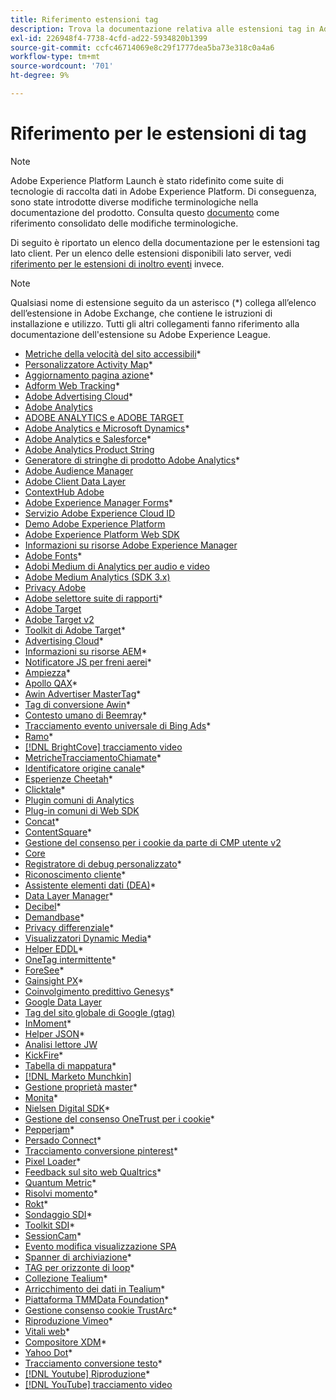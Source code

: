 ```yaml
---
title: Riferimento estensioni tag
description: Trova la documentazione relativa alle estensioni tag in Adobe Experience Platform.
exl-id: 226948f4-7738-4cfd-ad22-5934820b1399
source-git-commit: ccfc46714069e8c29f1777dea5ba73e318c0a4a6
workflow-type: tm+mt
source-wordcount: '701'
ht-degree: 9%

---
```


# Riferimento per le estensioni di tag

>[!NOTE]
>
>Adobe Experience Platform Launch è stato ridefinito come suite di tecnologie di raccolta dati in Adobe Experience Platform. Di conseguenza, sono state introdotte diverse modifiche terminologiche nella documentazione del prodotto. Consulta questo [documento](../../term-updates.md) come riferimento consolidato delle modifiche terminologiche.

Di seguito è riportato un elenco della documentazione per le estensioni tag lato client. Per un elenco delle estensioni disponibili lato server, vedi [riferimento per le estensioni di inoltro eventi](../server/overview.md) invece.

>[!NOTE]
>
>Qualsiasi nome di estensione seguito da un asterisco (*) collega all’elenco dell’estensione in Adobe Exchange, che contiene le istruzioni di installazione e utilizzo. Tutti gli altri collegamenti fanno riferimento alla documentazione dell&#39;estensione su Adobe Experience League.

* [Metriche della velocità del sito accessibili](https://exchange.adobe.com/apps/ec/103053)*
* [Personalizzatore Activity Map](https://exchange.adobe.com/apps/ec/101531)*
* [Aggiornamento pagina azione](https://exchange.adobe.com/apps/ec/102848)*
* [Adform Web Tracking](https://exchange.adobe.com/apps/ec/103195)*
* [Adobe Advertising Cloud](https://exchange.adobe.com/apps/ec/100155)*
* [Adobe Analytics](./analytics/overview.md)
* [ADOBE ANALYTICS e ADOBE TARGET](https://exchange.adobe.com/apps/ec/105363/*6sense-for-analytics-and-target)
* [Adobe Analytics e Microsoft Dynamics](https://exchange.adobe.com/apps/ec/102966)*
* [Adobe Analytics e Salesforce](https://exchange.adobe.com/apps/ec/101530)*
* [Adobe Analytics Product String](./product-string/overview.md)
* [Generatore di stringhe di prodotto Adobe Analytics](https://exchange.adobe.com/apps/ec/101461)*
* [Adobe Audience Manager](./audience-manager/overview.md)
* [Adobe Client Data Layer](./client-data-layer/overview.md)
* [ContextHub Adobe](./contexthub/overview.md)
* [Adobe Experience Manager Forms](https://exchange.adobe.com/apps/ec/107493)*
* [Servizio Adobe Experience Cloud ID](./id-service/overview.md)
* [Demo Adobe Experience Platform](./platform-demo/overview.md)
* [Adobe Experience Platform Web SDK](./sdk/overview.md)
* [Informazioni su risorse Adobe Experience Manager](./asset-insights/overview.md)
* [Adobe Fonts](https://exchange.adobe.com/apps/ec/101538)*
* [Adobi Medium di Analytics per audio e video](./media-analytics/overview.md)
* [Adobe Medium Analytics (SDK 3.x)](./media-analytics-3x/overview.md)
* [Privacy Adobe](./privacy/overview.md)
* [Adobe selettore suite di rapporti](https://exchange.adobe.com/apps/ec/100640)*
* [Adobe Target](./target/overview.md)
* [Adobe Target v2](./target-v2/overview.md)
* [Toolkit di Adobe Target](https://exchange.adobe.com/apps/ec/100640)*
* [Advertising Cloud](https://exchange.adobe.com/apps/ec/100640)*
* [Informazioni su risorse AEM](https://exchange.adobe.com/apps/ec/103406)*
* [Notificatore JS per freni aerei](https://exchange.adobe.com/apps/ec/103342)*
* [Ampiezza](https://exchange.adobe.com/apps/ec/108010)*
* [Apollo QAX](https://exchange.adobe.com/apps/ec/105068)*
* [Awin Advertiser MasterTag](https://exchange.adobe.com/apps/ec/103176)*
* [Tag di conversione Awin](https://exchange.adobe.com/apps/ec/103240)*
* [Contesto umano di Beemray](https://exchange.adobe.com/apps/ec/101063)*
* [Tracciamento evento universale di Bing Ads](https://exchange.adobe.com/apps/ec/100154)*
* [Ramo](https://exchange.adobe.com/apps/ec/101382)*
* [[!DNL BrightCove] tracciamento video](./brightcove/overview.md)
* [MetricheTracciamentoChiamate](https://exchange.adobe.com/apps/ec/107695)*
* [Identificatore origine canale](https://exchange.adobe.com/apps/ec/101412)*
* [Esperienze Cheetah](https://exchange.adobe.com/apps/ec/102759)*
* [Clicktale](https://exchange.adobe.com/apps/ec/100082)*
* [Plugin comuni di Analytics](./plugins/overview.md)
* [Plug-in comuni di Web SDK](./web-sdk-plugins/overview.md)
* [Concat](https://exchange.adobe.com/apps/ec/104690)*
* [ContentSquare](https://exchange.adobe.com/apps/ec/100364)*
* [Gestione del consenso per i cookie da parte di CMP utente v2](https://exchange.adobe.com/apps/ec/*107037)
* [Core](./core/overview.md)
* [Registratore di debug personalizzato](https://exchange.adobe.com/apps/ec/104698)*
* [Riconoscimento cliente](https://exchange.adobe.com/apps/ec/100688)*
* [Assistente elementi dati (DEA)](https://exchange.adobe.com/apps/ec/101413)*
* [Data Layer Manager](https://exchange.adobe.com/apps/ec/101462)*
* [Decibel](https://exchange.adobe.com/apps/ec/100913)*
* [Demandbase](https://exchange.adobe.com/apps/ec/101605)*
* [Privacy differenziale](https://exchange.adobe.com/apps/ec/104535)*
* [Visualizzatori Dynamic Media](https://exchange.adobe.com/apps/ec/103048)*
* [Helper EDDL](https://exchange.adobe.com/apps/ec/107691)*
* [OneTag intermittente](https://exchange.adobe.com/apps/ec/101392)*
* [ForeSee](https://exchange.adobe.com/apps/ec/100164)*
* [Gainsight PX](https://exchange.adobe.com/apps/ec/103343)*
* [Coinvolgimento predittivo Genesys](https://exchange.adobe.com/apps/ec/106148)*
* [Google Data Layer](./google-data-layer/overview.md)
* [Tag del sito globale di Google (gtag)](https://exchange.adobe.com/apps/ec/101437/*google-global-site-tag-gtag)
* [InMoment](https://exchange.adobe.com/apps/ec/100847)*
* [Helper JSON](https://exchange.adobe.com/apps/ec/106449)*
* [Analisi lettore JW](https://exchange.a[](https://exchange.adobe.com/apps/ec/101460/*sdi-toolkit)dobe.com/apps/ec/101523)
* [KickFire](https://exchange.adobe.com/apps/ec/101621)*
* [Tabella di mappatura](https://exchange.adobe.com/apps/ec/103136)*
* [[!DNL Marketo Munchkin]](./marketo/overview.md)
* [Gestione proprietà master](https://exchange.adobe.com/apps/ec/102992)*
* [Monita](https://exchange.adobe.com/apps/ec/106544)*
* [Nielsen Digital SDK](https://exchange.adobe.com/apps/ec/101361)*
* [Gestione del consenso OneTrust per i cookie](https://exchange.adobe.com/apps/ec/100340)*
* [Pepperjam](https://exchange.adobe.com/apps/ec/103587)*
* [Persado Connect](https://exchange.adobe.com/apps/ec/103745)*
* [Tracciamento conversione pinterest](https://exchange.adobe.com/apps/ec/100523)*
* [Pixel Loader](https://exchange.adobe.com/apps/ec/100152)*
* [Feedback sul sito web Qualtrics](https://exchange.adobe.com/apps/ec/101569)*
* [Quantum Metric](https://exchange.adobe.com/apps/ec/101535)*
* [Risolvi momento](https://exchange.adobe.com/apps/ec/108352)*
* [Rokt](https://exchange.adobe.com/apps/ec/107591)*
* [Sondaggio SDI](https://exchange.adobe.com/apps/ec/102991)*
* [Toolkit SDI](https://exchange.adobe.com/apps/ec/101460)*
* [SessionCam](https://exchange.adobe.com/apps/ec/100517)*
* [Evento modifica visualizzazione SPA](https://partners.adobe.com/exchangeprogram/experiencecloud/exchange.details.105867.html)
* [Spanner di archiviazione](https://exchange.adobe.com/apps/ec/102990)*
* [TAG per orizzonte di loop](https://exchange.adobe.com/apps/ec/106092)*
* [Collezione Tealium](https://exchange.adobe.com/apps/ec/104217)*
* [Arricchimento dei dati in Tealium](https://exchange.adobe.com/apps/ec/104217)*
* [Piattaforma TMMData Foundation](https://exchange.adobe.com/apps/ec/100148)*
* [Gestione consenso cookie TrustArc](https://exchange.adobe.com/apps/ec/107037)*
* [Riproduzione Vimeo](https://exchange.adobe.com/apps/ec/108937)*
* [Vitali web](https://exchange.adobe.com/apps/ec/106769)*
* [Compositore XDM](https://exchange.adobe.com/apps/ec/106062)*
* [Yahoo Dot](https://exchange.adobe.com/apps/ec/106062)*
* [Tracciamento conversione testo](https://exchange.adobe.com/apps/ec/103174)*
* [[!DNL Youtube] Riproduzione](https://exchange.adobe.com/apps/ec/103174)*
* [[!DNL YouTube] tracciamento video](./youtube/overview.md)
